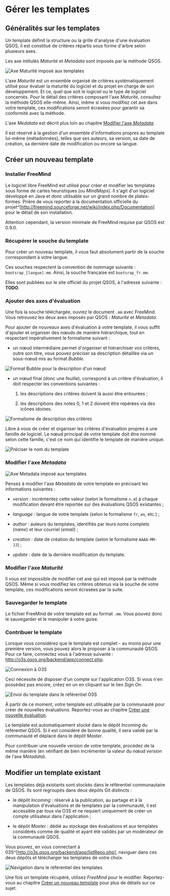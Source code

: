 # Gérer les templates

## Généralités sur les templates

Un template définit la structure ou la grille d'analyse d'une évaluation QSOS, il est constitué de critères répartis sous forme d'arbre selon plusieurs axes. 

Les axe intitulés _Maturité_ et _Metadata_ sont imposés par la méthode QSOS. 

![Axe _Maturité_ imposé aux templates](Images/template-maturity_fr.png)

L'axe _Maturité_  est un ensemble organisé de critères systématiquement utilisé pour évaluer la maturité du logiciel et du projet en charge de son développement. Et ce, quel que soit le logiciel ou le type de logiciel concernés. Pour le détail des critères composant l'axe _Maturité_, consultez la méthode QSOS elle-même. Ainsi, même si vous modifiez cet axe dans votre template, ces modifications seront écrasées pour garantir sa conformité avec la méthode.

L'axe _Medatata_ est décrit plus loin au chapitre [Modifier l'axe _Metadata_](#modifier-laxe-metadata).

Il est réservé à la gestion d'un ensemble d'informations propres au template lui-même (métadonnées), telles que ses auteurs, sa version, sa date de création, sa dernière date de modification ou encore sa langue.

## Créer un nouveau template

### Installer FreeMind

Le logiciel libre FreeMind est utilisé pour créer et modifier les templates sous forme de cartes heuristiques (ou _MindMaps_). Il s'agit d'un logiciel développé en Java et donc utilisable sur un grand nombre de plates-formes. Prière de vous reporter à la documentation officielle du projet^[<http://freemind.sourceforge.net/wiki/index.php/Documentation>] pour le détail de son installation.

Attention cependant, la version minimale de FreeMind requise par QSOS est 0.9.0.

### Récupérer le souche du template

Pour créer un nouveau template, il vous faut absolument partir de la souche correspondant à votre langue. 

Ces souches respectent la convention de nommage suivante : `bootsrap_[langue].mm`. Ainsi, la souche française est `bootsrap_fr.mm`.

Elles sont publiées sur le site officiel du projet QSOS, à l'adresse suivante : __TODO__.

### Ajouter des axes d'évaluation

Une fois la souche téléchargée, ouvrez le document `.mm` avec FreeMind. Vous retrouvez les deux axes imposés par QSOS : _Maturité_ et _Metadata_.

Pour ajouter de nouveaux axes d'évaluation à votre template, il vous suffit d'ajouter et organiser des nœuds de manière hiérarchique, tout en respectant impérativement le formalisme suivant :

* un nœud intermédiaire permet d'organiser et hiérarchiser vos critères, outre son titre, vous pouvez préciser sa description détaillée via un sous-nœud mis au format _Bubble_.

![Format _Bubble_ pour la description d'un nœud](Images/template-bubble_fr.png)

* un nœud final (donc une feuille), correspond à un critère d'évaluation, il doit respecter les conventions suivantes :

    1. les descriptions des critères doivent là aussi être entourées ;

    2. les descriptions des notes 0, 1 et 2 doivent être repérées via des icônes idoines.

![Formalisme de description des critères](Images/template-icons_fr.png)

Libre à vous de créer et organiser les critères d'évaluation propres à une famille de logiciel. Le nœud principal de votre template doit être nommé selon cette famille, c'est ce nom qui identifie le template de manière unique.

![Préciser le nom du template](Images/template-name_fr.png)

### Modifier l'axe _Metadata_

![Axe _Metadata_ imposé aux templates](Images/template-metadata_fr.png)

Pensez à modifier l'axe _Metadata_ de votre template en précisant les informations suivantes :

* _version_ : incrémentez cette valeur (selon le formalisme `n.m`) à chaque modification devant être reportée sur des évaluations QSOS existantes ;

* _language_ : langue de votre template (selon le formalisme `fr`, `en`, etc.) ;

* _author_ : auteurs du templates, identifiés par leurs noms complets (_name_) et leur courriel (_email_) ;

* _creation_ : date de création du template (selon le formalisme `AAAA-MM-JJ`) ;

* _update_ : date de la dernière modification du template.

### Modifier l'axe _Maturité_

Il vous est impossible de modifier cet axe qui est imposé par la méthode QSOS. Même si vous modifiez les critères obtenus via la souche de votre template, ces modifications seront écrasées par la suite.

### Sauvegarder le template

Le fichier FreeMind de votre template est au format `.mm`. Vous pouvez donc le sauvegarder et le manipuler à votre guise.

### Contribuer le template

Lorsque vous considérez que le template est complet - au moins pour une première version, vous pouvez alors le proposer à la communauté QSOS. Pour ce faire, connectez vous à l'adresse suivante : <http://o3s.qsos.org/backend/app/connect.php>. 

![Connexion à O3S](Images/o3s-connect_fr.png)

Ceci nécessite de disposer d'un compte sur l'application O3S. Si vous n'en possédez pas encore, créez en un en cliquant sur le lien _Sign On_.

![Envoi du template dans le référentiel O3S](Images/o3s-upload_fr.png)

À partir de ce moment, votre template est utilisable par la communauté pour créer de nouvelles évaluations. Reportez-vous au chapitre [Créer une nouvelle évaluation](#créer-une-nouvelle-évaluation).

Le template est automatiquement stocké dans le dépôt _Incoming_ du référentiel QSOS. Si il est considéré de bonne qualité, il sera validé par la communauté et déplacé dans le dépôt _Master_.

Pour contribuer une nouvelle version de votre template, procédez de la même manière (en vérifiant de bien incrémenter la valeur du nœud _version_ de l'axe _Metadata_).

## Modifier un template existant

Les templates déjà existants sont stockés dans le référentiel communautaire de QSOS. Ils sont regroupés dans deux dépôts Git distincts :

* le dépôt *Incoming* : réservé à la publication, au partage et à la manipulation d'évaluations et de templates par la communauté, il est accessible par tous via O3S et ne requiert uniquement de créer un compte utilisateur dans l'application ;

* le dépôt *Master* : dédié au stockage des évaluations et aux templates considérés comme de qualité et ayant été validés par un modérateur de la communauté QSOS.

Vous pouvez, en vous connectant à 03S^[<http://o3s.qsos.org/backend/app/listRepo.php>], naviguer dans ces deux dépôts et télécharger les templates de votre choix.

![Navigation dans le référentiel des templates](Images/o3s-list-templates_fr.png)

Une fois un template récupéré, utilisez _FreeMind_ pour le modifier. Reportez-vous au chapitre [Créer un nouveau template](#créer-un-nouveau-template) pour plus de détails sur ce sujet.

